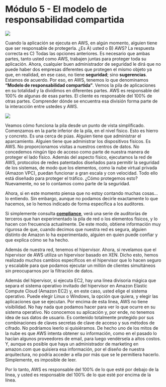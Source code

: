 # Módulo 5 - El modelo de responsabilidad compartida

![](https://i.imgur.com/r8TO9AJ.png)

Cuando la aplicación se ejecuta en AWS, en algún momento, alguien tiene que ser responsable de protegerla. ¿Es A) usted o B) AWS? La respuesta correcta es C) Todas las opciones anteriores. Es necesario que ambas partes, tanto usted como AWS, trabajen juntas para proteger toda su aplicación. Ahora, cualquier buen administrador de seguridad le dirá que no puede haber dos empresas diferentes que protegen el mismo objeto ya que, en realidad, en ese caso, no tiene **seguridad**; sino **sugerencias**. Estamos de acuerdo. Por eso, en AWS, tenemos lo que denominamos **“Modelo de responsabilidad compartida”**. Vemos la pila de aplicaciones en su totalidad y la dividimos en diferentes partes. AWS es responsable del 100% de algunas de esas partes. El cliente es responsable del 100% de otras partes. Comprender dónde se encuentra esa división forma parte de la interacción entre ustedes y AWS.

![](https://i.imgur.com/CLpx91m.png)

Veamos cómo funciona la pila desde un punto de vista simplificado. Comenzamos en la parte inferior de la pila, en el nivel físico. Esto es hierro y concreto. Es una cerca de púas. Alguien tiene que administrar el aparcamiento. Alguien tiene que administrar los dispositivos físicos. Es AWS. No proporcionamos visitas a nuestros centros de datos. No concedemos ningún tipo de acceso como parte de nuestra manera de proteger el lado físico. Además del aspecto físico, ejecutamos la red de AWS, protocolos de redes patentados diseñados para permitir la seguridad de los sistemas, de modo que los elementos, como la nube virtual privada (Amazon VPC), puedan funcionar a gran escala y con velocidad. Todo ello está diseñado para proteger el tráfico. ¿Cómo protegemos esto? Nuevamente, no se lo contamos como parte de la seguridad.

Ahora, si en este momento piensa que no estoy contando muchas cosas... lo entiendo. Sin embargo, aunque no podamos decirle exactamente lo que hacemos, se lo hemos indicado de forma específica a los auditores.

Si simplemente consulta [**compliance**](https://aws.amazon.com/es/compliance), verá una serie de auditorías de terceros que han experimentado la pila de red o los elementos físicos, y lo hacen con frecuencia actualmente. De este modo, obtiene información muy rigurosa de que, cuando decimos que nuestra red es segura, alguien distinto de Amazon lo ha experimentado, alguien en quien puede confiar y que explica cómo se ha hecho. 

Además de nuestra red, tenemos el hipervisor. Ahora, si revelamos que el hipervisor de AWS utiliza un hipervisor basado en XEN. Dicho esto, hemos realizado muchos cambios específicos en el hipervisor que lo hacen seguro y escalable para que podamos ejecutar un millón de clientes simultáneos sin preocuparnos por la filtración de datos.

Además del hipervisor, si ejecuta EC2, hay una línea divisoria mágica que separa el sistema operativo invitado del hipervisor en Amazon Elastic Compute Cloud (Amazon EC2) y, en este caso, usted elige el sistema operativo. Puede elegir Linux o Windows, la opción que quiera, y elegir las aplicaciones que se ejecutan. Por encima de esta línea, AWS no tiene visibilidad. No hay nada que podamos hacer para ver lo que ocurre en su sistema operativo.  No conocemos su aplicación y, por ende, no tenemos idea de sus datos de usuario. Es contenido totalmente protegido por sus combinaciones de claves secretas de clave de acceso y sus métodos de cifrado. No podríamos leerlo si quisiéramos. De hecho uno de los mitos de la nube es que AWS intenta obtener su información, como en el pasado lo hacían algunos proveedores de email, para luego vendérsela a altos costos. Y, aunque es posible que haya un administrador de marketing en amazon.com que quisiera esa información, por el diseño de nuestra arquitectura, no podría acceder a ella por más que se le permitiera hacerlo. Simplemente, es imposible de leer.

Por lo tanto, AWS es responsable del 100% de lo que esté por debajo de la línea, y usted es responsable del 100% de lo que esté por encima de la línea.